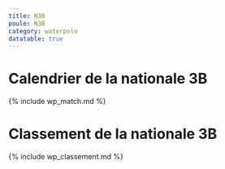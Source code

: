 ```yaml
---
title: N3B
poule: N3B
category: waterpolo
datatable: true
---
```


# Calendrier de la nationale 3B

{% include wp_match.md %}

# Classement de la nationale 3B

{% include wp_classement.md %}